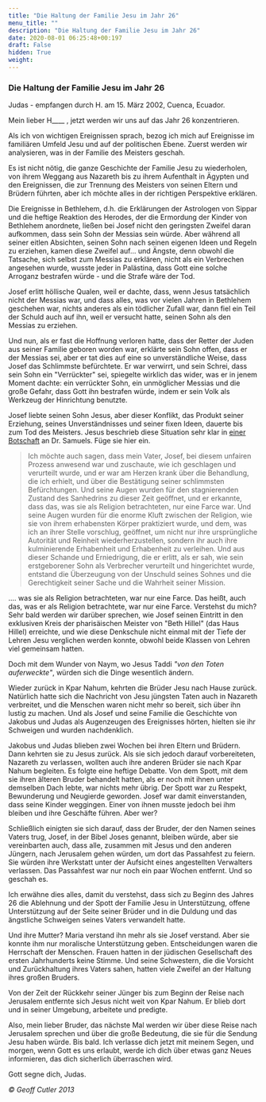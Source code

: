 ```yaml
---
title: "Die Haltung der Familie Jesu im Jahr 26"
menu_title: ""
description: "Die Haltung der Familie Jesu im Jahr 26"
date: 2020-08-01 06:25:48+00:197
draft: False
hidden: True
weight:
---
```

### Die Haltung der Familie Jesu im Jahr 26

Judas - empfangen durch H. am 15. März 2002, Cuenca, Ecuador.

Mein lieber H____ , jetzt werden wir uns auf das Jahr 26 konzentrieren.

Als ich von wichtigen Ereignissen sprach, bezog ich mich auf Ereignisse im familiären Umfeld Jesu und auf der politischen Ebene. Zuerst werden wir analysieren, was in der Familie des Meisters geschah.

Es ist nicht nötig, die ganze Geschichte der Familie Jesu zu wiederholen, von ihrem Weggang aus Nazareth bis zu ihrem Aufenthalt in Ägypten und den Ereignissen, die zur Trennung des Meisters von seinen Eltern und Brüdern führten, aber ich möchte alles in der richtigen Perspektive erklären.

Die Ereignisse in Bethlehem, d.h. die Erklärungen der Astrologen von Sippar und die heftige Reaktion des Herodes, der die Ermordung der Kinder von Bethlehem anordnete, ließen bei Josef nicht den geringsten Zweifel daran aufkommen, dass sein Sohn der Messias sein würde. Aber während all seiner eitlen Absichten, seinen Sohn nach seinen eigenen Ideen und Regeln zu erziehen, kamen diese Zweifel auf... und Ängste, denn obwohl die Tatsache, sich selbst zum Messias zu erklären, nicht als ein Verbrechen angesehen wurde, wusste jeder in Palästina, dass Gott eine solche Arroganz bestrafen würde - und die Strafe wäre der Tod.

Josef erlitt höllische Qualen, weil er dachte, dass, wenn Jesus tatsächlich nicht der Messias war, und dass alles, was vor vielen Jahren in Bethlehem geschehen war, nichts anderes als ein tödlicher Zufall war, dann fiel ein Teil der Schuld auch auf ihn, weil er versucht hatte, seinen Sohn als den Messias zu erziehen.

Und nun, als er fast die Hoffnung verloren hatte, dass der Retter der Juden aus seiner Familie geboren worden war, erklärte sein Sohn offen, dass er der Messias sei, aber er tat dies auf eine so unverständliche Weise, dass Josef das Schlimmste befürchtete. Er war verwirrt, und sein Schrei, dass sein Sohn ein "Verrückter" sei, spiegelte wirklich das wider, was er in jenem Moment dachte: ein verrückter Sohn, ein unmöglicher Messias und die große Gefahr, dass Gott ihn bestrafen würde, indem er sein Volk als Werkzeug der Hinrichtung benutzte.

Josef liebte seinen Sohn Jesus, aber dieser Konflikt, das Produkt seiner Erziehung, seines Unverständnisses und seiner fixen Ideen, dauerte bis zum Tod des Meisters. Jesus beschrieb diese Situation sehr klar in [einer Botschaft](/samuels-botschaften/erklaerungen-und-einsichten-in-das-neue-testament/offenbarung-25-jesus-schreibt-ueber-seine-verhaftung-das-anschliesende-verhoer-und-ueber-die-kreuzigung-17-mai-1955/) an Dr. Samuels. Füge sie hier ein.

> Ich möchte auch sagen, dass mein Vater, Josef, bei diesem unfairen Prozess anwesend war und zuschaute, wie ich geschlagen und verurteilt wurde, und er war am Herzen krank über die Behandlung, die ich erhielt, und über die Bestätigung seiner schlimmsten Befürchtungen. Und seine Augen wurden für den stagnierenden Zustand des Sanhedrins zu dieser Zeit geöffnet, und er erkannte, dass das, was sie als Religion betrachteten, nur eine Farce war. Und seine Augen wurden für die enorme Kluft zwischen der Religion, wie sie von ihrem erhabensten Körper praktiziert wurde, und dem, was ich an ihrer Stelle vorschlug, geöffnet, um nicht nur ihre ursprüngliche Autorität und Reinheit wiederherzustellen, sondern ihr auch ihre kulminierende Erhabenheit und Erhabenheit zu verleihen. Und aus dieser Schande und Erniedrigung, die er erlitt, als er sah, wie sein erstgeborener Sohn als Verbrecher verurteilt und hingerichtet wurde, entstand die Überzeugung von der Unschuld seines Sohnes und die Gerechtigkeit seiner Sache und die Wahrheit seiner Mission.

.... was sie als Religion betrachteten, war nur eine Farce. Das heißt, auch das, was er als Religion betrachtete, war nur eine Farce. Verstehst du mich? Sehr bald werden wir darüber sprechen, wie Josef seinen Eintritt in den exklusiven Kreis der pharisäischen Meister von "Beth Hillel" (das Haus Hillel) erreichte, und wie diese Denkschule nicht einmal mit der Tiefe der Lehren Jesu verglichen werden konnte, obwohl beide Klassen von Lehren viel gemeinsam hatten.

Doch mit dem Wunder von Naym, wo Jesus Taddi *"von den Toten auferweckte"*, würden sich die Dinge wesentlich ändern.

Wieder zurück in Kpar Nahum, kehrten die Brüder Jesu nach Hause zurück. Natürlich hatte sich die Nachricht von Jesu jüngsten Taten auch in Nazareth verbreitet, und die Menschen waren nicht mehr so bereit, sich über ihn lustig zu machen. Und als Josef und seine Familie die Geschichte von Jakobus und Judas als Augenzeugen des Ereignisses hörten, hielten sie ihr Schweigen und wurden nachdenklich.

Jakobus und Judas blieben zwei Wochen bei ihren Eltern und Brüdern. Dann kehrten sie zu Jesus zurück. Als sie sich jedoch darauf vorbereiteten, Nazareth zu verlassen, wollten auch ihre anderen Brüder sie nach Kpar Nahum begleiten. Es folgte eine heftige Debatte. Von dem Spott, mit dem sie ihren älteren Bruder behandelt hatten, als er noch mit ihnen unter demselben Dach lebte, war nichts mehr übrig. Der Spott war zu Respekt, Bewunderung und Neugierde geworden. Josef war damit einverstanden, dass seine Kinder weggingen. Einer von ihnen musste jedoch bei ihm bleiben und ihre Geschäfte führen. Aber wer?

Schließlich einigten sie sich darauf, dass der Bruder, der den Namen seines Vaters trug, Josef, in der Bibel Joses genannt, bleiben würde, aber sie vereinbarten auch, dass alle, zusammen mit Jesus und den anderen Jüngern, nach Jerusalem gehen würden, um dort das Passahfest zu feiern. Sie würden ihre Werkstatt unter der Aufsicht eines angestellten Verwalters verlassen. Das Passahfest war nur noch ein paar Wochen entfernt. Und so geschah es.

Ich erwähne dies alles, damit du verstehst, dass sich zu Beginn des Jahres 26 die Ablehnung und der Spott der Familie Jesu in Unterstützung, offene Unterstützung auf der Seite seiner Brüder und in die Duldung und das ängstliche Schweigen seines Vaters verwandelt hatte.

Und ihre Mutter? Maria verstand ihn mehr als sie Josef verstand. Aber sie konnte ihm nur moralische Unterstützung geben. Entscheidungen waren die Herrschaft der Menschen. Frauen hatten in der jüdischen Gesellschaft des ersten Jahrhunderts keine Stimme. Und seine Schwestern, die die Vorsicht und Zurückhaltung ihres Vaters sahen, hatten viele Zweifel an der Haltung ihres großen Bruders.

Von der Zeit der Rückkehr seiner Jünger bis zum Beginn der Reise nach Jerusalem entfernte sich Jesus nicht weit von Kpar Nahum. Er blieb dort und in seiner Umgebung, arbeitete und predigte.

Also, mein lieber Bruder, das nächste Mal werden wir über diese Reise nach Jerusalem sprechen und über die große Bedeutung, die sie für die Sendung Jesu haben würde. Bis bald. Ich verlasse dich jetzt mit meinem Segen, und morgen, wenn Gott es uns erlaubt, werde ich dich über etwas ganz Neues informieren, das dich sicherlich überraschen wird.

Gott segne dich, Judas.

*© Geoff Cutler 2013*
